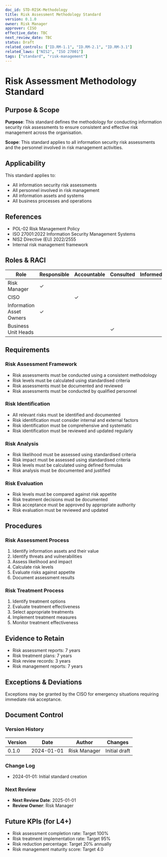 ```yaml
---
doc_id: STD-RISK-Methodology
title: Risk Assessment Methodology Standard
version: 0.1.0
owner: Risk Manager
approver: CISO
effective_date: TBC
next_review_date: TBC
status: Draft
related_controls: ["ID.RM-1.1", "ID.RM-2.1", "ID.RM-3.1"]
related_laws: ["NIS2", "ISO 27001"]
tags: ["standard", "risk-management"]
---
```


# Risk Assessment Methodology Standard

## Purpose & Scope

**Purpose**: This standard defines the methodology for conducting information security risk assessments to ensure consistent and effective risk management across the organisation.

**Scope**: This standard applies to all information security risk assessments and the personnel involved in risk management activities.

## Applicability

This standard applies to:
- All information security risk assessments
- All personnel involved in risk management
- All information assets and systems
- All business processes and operations

## References

- POL-02 Risk Management Policy
- ISO 27001:2022 Information Security Management Systems
- NIS2 Directive (EU) 2022/2555
- Internal risk management framework

## Roles & RACI

| Role | Responsible | Accountable | Consulted | Informed |
|------|-------------|-------------|-----------|----------|
| Risk Manager | ✓ | | | |
| CISO | | ✓ | | |
| Information Asset Owners | ✓ | | | |
| Business Unit Heads | | | ✓ | |

## Requirements

### Risk Assessment Framework
- Risk assessments must be conducted using a consistent methodology
- Risk levels must be calculated using standardised criteria
- Risk assessments must be documented and reviewed
- Risk assessments must be conducted by qualified personnel

### Risk Identification
- All relevant risks must be identified and documented
- Risk identification must consider internal and external factors
- Risk identification must be comprehensive and systematic
- Risk identification must be reviewed and updated regularly

### Risk Analysis
- Risk likelihood must be assessed using standardised criteria
- Risk impact must be assessed using standardised criteria
- Risk levels must be calculated using defined formulas
- Risk analysis must be documented and justified

### Risk Evaluation
- Risk levels must be compared against risk appetite
- Risk treatment decisions must be documented
- Risk acceptance must be approved by appropriate authority
- Risk evaluation must be reviewed and updated

## Procedures

### Risk Assessment Process
1. Identify information assets and their value
2. Identify threats and vulnerabilities
3. Assess likelihood and impact
4. Calculate risk levels
5. Evaluate risks against appetite
6. Document assessment results

### Risk Treatment Process
1. Identify treatment options
2. Evaluate treatment effectiveness
3. Select appropriate treatments
4. Implement treatment measures
5. Monitor treatment effectiveness

## Evidence to Retain

- Risk assessment reports: 7 years
- Risk treatment plans: 7 years
- Risk review records: 3 years
- Risk management reports: 7 years

## Exceptions & Deviations

Exceptions may be granted by the CISO for emergency situations requiring immediate risk acceptance.

## Document Control

### Version History
| Version | Date | Author | Changes |
|---------|------|--------|---------|
| 0.1.0 | 2024-01-01 | Risk Manager | Initial draft |

### Change Log
- 2024-01-01: Initial standard creation

### Next Review
- **Next Review Date**: 2025-01-01
- **Review Owner**: Risk Manager

## Future KPIs (for L4+)
- Risk assessment completion rate: Target 100%
- Risk treatment implementation rate: Target 95%
- Risk reduction percentage: Target 20% annually
- Risk management maturity score: Target 4.0
